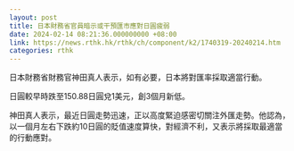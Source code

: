 ```yaml
---
layout: post
title: 日本財務省官員暗示或干預匯市應對日圓疲弱
date: 2024-02-14 08:21:36.000000000 +08:00
link: https://news.rthk.hk/rthk/ch/component/k2/1740319-20240214.htm
categories: rthk
---
```


日本財務省財務官神田真人表示，如有必要，日本將對匯率採取適當行動。

日圓較早時跌至150.88日圓兌1美元，創3個月新低。

神田真人表示，最近日圓走勢迅速，正以高度緊迫感密切關注外匯走勢。他認為，以一個月左右下跌約10日圓的貶值速度算快，對經濟不利，又表示將採取最適當的行動應對。
